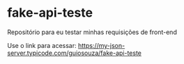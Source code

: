 # fake-api-teste
Repositório para eu testar minhas requisições de front-end

Use o link para acessar: https://my-json-server.typicode.com/guiosouza/fake-api-teste
